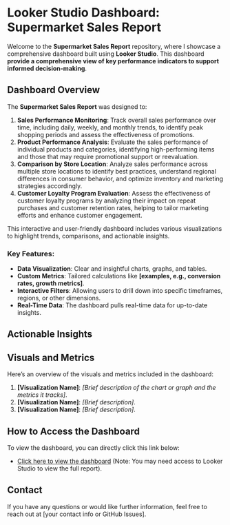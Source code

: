 # Looker Studio Dashboard: **Supermarket Sales Report**

Welcome to the **Supermarket Sales Report** repository, where I showcase a comprehensive dashboard built using **Looker Studio**. This dashboard **provide a comprehensive view of key performance indicators to support informed decision-making**.

## Dashboard Overview

The **Supermarket Sales Report** was designed to:
1. **Sales Performance Monitoring**: Track overall sales performance over time, including daily, weekly, and monthly trends, to identify peak shopping periods and assess the effectiveness of promotions.
2. **Product Performance Analysis**: Evaluate the sales performance of individual products and categories, identifying high-performing items and those that may require promotional support or reevaluation.
3. **Comparison by Store Location**: Analyze sales performance across multiple store locations to identify best practices, understand regional differences in consumer behavior, and optimize inventory and marketing strategies accordingly.
4. **Customer Loyalty Program Evaluation**: Assess the effectiveness of customer loyalty programs by analyzing their impact on repeat purchases and customer retention rates, helping to tailor marketing efforts and enhance customer engagement.

This interactive and user-friendly dashboard includes various visualizations to highlight trends, comparisons, and actionable insights.

### Key Features:
- **Data Visualization**: Clear and insightful charts, graphs, and tables.
- **Custom Metrics**: Tailored calculations like **[examples, e.g., conversion rates, growth metrics]**.
- **Interactive Filters**: Allowing users to drill down into specific timeframes, regions, or other dimensions.
- **Real-Time Data**: The dashboard pulls real-time data for up-to-date insights.

## Actionable Insights

## Visuals and Metrics

Here’s an overview of the visuals and metrics included in the dashboard:

1. **[Visualization Name]**: _[Brief description of the chart or graph and the metrics it tracks]_.
2. **[Visualization Name]**: _[Brief description]_.
3. **[Visualization Name]**: _[Brief description]_.

## How to Access the Dashboard

To view the dashboard, you can directly click this link below:
- [Click here to view the dashboard]([#link-to-dashboard](https://lookerstudio.google.com/u/0/reporting/b8a5052d-b055-4270-a716-2f5294a5fa9f/page/p_n3qbazzwld)) (Note: You may need access to Looker Studio to view the full report).

## Contact

If you have any questions or would like further information, feel free to reach out at [your contact info or GitHub Issues].
